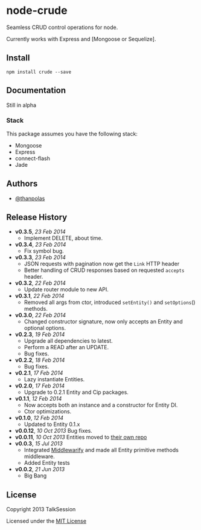 # node-crude

Seamless CRUD control operations for node.

Currently works with Express and [Mongoose or Sequelize].

## Install

```shell
npm install crude --save
```

## Documentation

Still in alpha

### Stack

This package assumes you have the following stack:

* Mongoose
* Express
* connect-flash
* Jade


## Authors

* [@thanpolas][thanpolas]

## Release History
- **v0.3.5**, *23 Feb 2014*
    - Implement DELETE, about time.
- **v0.3.4**, *23 Feb 2014*
    - Fix symbol bug.
- **v0.3.3**, *23 Feb 2014*
    - JSON requests with pagination now get the `Link` HTTP header
    - Better handling of CRUD responses based on requested `accepts` header.
- **v0.3.2**, *22 Feb 2014*
    - Update router module to new API.
- **v0.3.1**, *22 Feb 2014*
    - Removed all args from ctor, introduced `setEntity()` and `setOptions`() methods.
- **v0.3.0**, *22 Feb 2014*
    - Changed constructor signature, now only accepts an Entity and optional options.
- **v0.2.3**, *19 Feb 2014*
    - Upgrade all dependencies to latest.
    - Perform a READ after an UPDATE.
    - Bug fixes.
- **v0.2.2**, *18 Feb 2014*
    - Bug fixes.
- **v0.2.1**, *17 Feb 2014*
    - Lazy instantiate Entities.
- **v0.2.0**, *17 Feb 2014*
    - Upgrade to 0.2.1 Entity and Cip packages.
- **v0.1.1**, *12 Feb 2014*
    - Now accepts both an instance and a constructor for Entity DI.
    - Ctor optimizations.
- **v0.1.0**, *12 Feb 2014* 
    - Updated to Entity 0.1.x
- **v0.0.12**, *10 Oct 2013* Bug fixes.
- **v0.0.11**, *10 Oct 2013* Entities moved to [their own repo](https://github.com/thanpolas/entity)
- **v0.0.3**, *15 Jul 2013*
    - Integrated [Middlewarify](https://github.com/thanpolas/middlewarify) and made all Entity primitive methods middleware.
    - Added Entity tests
- **v0.0.2**, *21 Jun 2013*
    - Big Bang

## License
Copyright 2013 TalkSession

Licensed under the [MIT License](LICENSE-MIT)

[grunt]: http://gruntjs.com/
[Getting Started]: https://github.com/gruntjs/grunt/wiki/Getting-started
[Gruntfile]: https://github.com/gruntjs/grunt/wiki/Sample-Gruntfile "Grunt's Gruntfile.js"
[grunt-replace]: https://github.com/erickrdch/grunt-string-replace "Grunt string replace"
[grunt-S3]: https://github.com/pifantastic/grunt-s3 "grunt-s3 task"
[thanpolas]: https://github.com/thanpolas "Thanasis Polychronakis"
